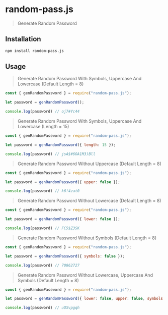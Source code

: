 # random-pass.js
> Generate Random Password

## Installation

```sh
npm install random-pass.js
```

## Usage
> Generate Random Password With Symbols, Uppercase And Lowercase (Default Length = 8)
```javascript
const { genRandomPassword } = require("random-pass.js");

let password = genRandomPassword();

console.log(password) // oj7#Yc44
```
> Generate Random Password With Symbols, Uppercase And Lowercase (Length = 15)
```javascript
const { genRandomPassword } = require("random-pass.js");

let password = genRandomPassword({ length: 15 });

console.log(password) // jsA$#6OA1M3)Bll
```
> Generate Random Password Without Uppercase (Default Length = 8)
```javascript
const { genRandomPassword } = require("random-pass.js");

let password = genRandomPassword({ upper: false });

console.log(password) // k6!4zat0
```
> Generate Random Password Without Lowercase (Default Length = 8)
```javascript
const { genRandomPassword } = require("random-pass.js");

let password = genRandomPassword({ lower: false });

console.log(password) // FC5$Z3SK
```
> Generate Random Password Without Symbols (Default Length = 8)
```javascript
const { genRandomPassword } = require("random-pass.js");

let password = genRandomPassword({ symbols: false });

console.log(password) // 70862727
```
> Generate Random Password Without Lowercase, Uppercase And Symbols (Default Length = 8)
```javascript
const { genRandomPassword } = require("random-pass.js");

let password = genRandomPassword({ lower: false, upper: false, symbols: false });

console.log(password) // uOXvpgqh
```